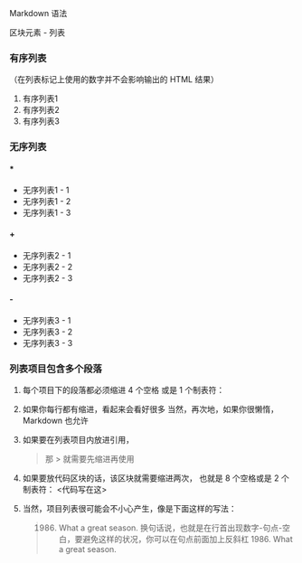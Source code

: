 Markdown 语法

区块元素 - 列表

### 有序列表
（在列表标记上使用的数字并不会影响输出的 HTML 结果）
1. 有序列表1
2. 有序列表2
3. 有序列表3

### 无序列表
#### \*
* 无序列表1 - 1
* 无序列表1 - 2
* 无序列表1 - 3
#### \+
+ 无序列表2 - 1
+ 无序列表2 - 2
+ 无序列表2 - 3
#### \-
- 无序列表3 - 1
- 无序列表3 - 2
- 无序列表3 - 3

### 列表项目包含多个段落
1. 每个项目下的段落都必须缩进 4 个空格
    或是 1 个制表符：
2. 如果你每行都有缩进，看起来会看好很多
当然，再次地，如果你很懒惰，Markdown 也允许

3. 如果要在列表项目内放进引用，
    > 那 > 就需要先缩进再使用
4. 如果要放代码区块的话，该区块就需要缩进两次，
也就是 8 个空格或是 2 个制表符：
        <代码写在这>
5. 当然，项目列表很可能会不小心产生，像是下面这样的写法：
    > 1986. What a great season.
换句话说，也就是在行首出现数字-句点-空白，要避免这样的状况，你可以在句点前面加上反斜杠
    > 1986\. What a great season.

    


        

    



    


